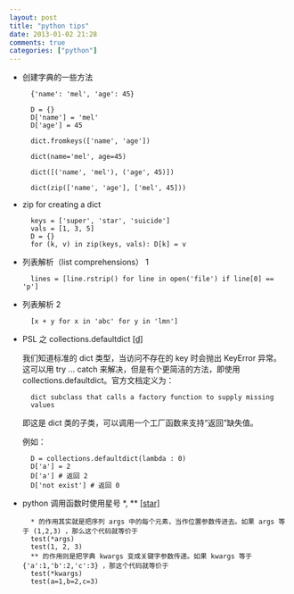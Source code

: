 ```yaml
---
layout: post
title: "python tips"
date: 2013-01-02 21:28
comments: true
categories: ["python"]
---
```


+ 创建字典的一些方法

		{'name': 'mel', 'age': 45}
	
		D = {}
		D['name'] = 'mel'
		D['age'] = 45
		
		dict.fromkeys(['name', 'age'])

		dict(name='mel', age=45)
	
		dict([('name', 'mel'), ('age', 45)])
	
		dict(zip(['name', 'age'], ['mel', 45]))

+ zip for creating a dict

		keys = ['super', 'star', 'suicide']
		vals = [1, 3, 5]
		D = {}
		for (k, v) in zip(keys, vals): D[k] = v

+ 列表解析（list comprehensions） 1

		lines = [line.rstrip() for line in open('file') if line[0] == 'p']

+ 列表解析 2

		[x + y for x in 'abc' for y in 'lmn']

+ PSL 之 collections.defaultdict [[d]][1]

	我们知道标准的 dict 类型，当访问不存在的 key 时会抛出 KeyError 异常。
	这可以用 try ... catch 来解决，但是有个更简洁的方法，即使用 
	collections.defaultdict。官方文档定义为：

		dict subclass that calls a factory function to supply missing
		values
		
	即这是 dict 类的子类，可以调用一个工厂函数来支持“返回”缺失值。
	
	例如：

		D = collections.defaultdict(lambda : 0)
		D['a'] = 2
		D['a'] # 返回 2
		D['not exist'] # 返回 0

+ python 调用函数时使用星号 \*, \** [[star]][2]

		* 的作用其实就是把序列 args 中的每个元素，当作位置参数传进去。如果 args 等于 (1,2,3) ，那么这个代码就等价于 
		test(*args)
		test(1, 2, 3)
		** 的作用则是把字典 kwargs 变成关键字参数传递。如果 kwargs 等于 {'a':1,'b':2,'c':3} ，那这个代码就等价于
		test(*kwargs)
		test(a=1,b=2,c=3)


[1]: http://docs.python.org/2/library/collections.html#collections.defaultdict
[2]: http://hi.baidu.com/jiyeqian/item/a1ec88c42021ad7189ad9eda
